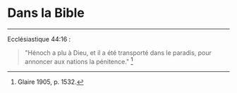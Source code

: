 # Dans la Bible

***

Ecclésiastique 44:16 :

> "Hénoch a plu à Dieu, et il a été transporté dans le paradis, pour annoncer aux nations la pénitence." [^1]

[^1]: Glaire 1905, p. 1532.
